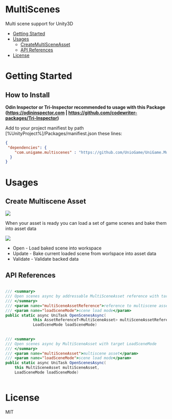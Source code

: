# MultiScenes

Multi scene support for Unity3D

- [Getting Started](#getting-started)
- [Usages](#usages)
  - [CreateMultiSceneAsset](#create-multiscene-asset) 
  - [API References](#api-references)
- [License](#license)

# Getting Started

## How to Install

**Odin Inspector or Tri-Inspector recommended to usage with this Package (https://odininspector.com | https://github.com/codewriter-packages/Tri-Inspector)**

Add to your project manifiest by path [%UnityProject%]/Packages/manifiest.json these lines:

```json
{
 "dependencies": {
    "com.unigame.multiscenes" : "https://github.com/UnioGame/UniGame.MultiScenes.git"
  }
}
```

# Usages

## Create Multiscene Asset

![](https://github.com/UnioGame/UniGame.MultiScenes/blob/main/GitAssets/mscene1.png)

When your asset is ready you can load a set of game scenes and bake them into asset data

![](https://github.com/UnioGame/UniGame.MultiScenes/blob/main/GitAssets/mscene2.png)

* Open - Load baked scene into workspace
* Update - Bake current loaded scene from worlspace into asset data
* Validate - Validate backed data

## API References

```cs

/// <summary>
/// Open scenes async by addressable MultiSceneAsset reference with target LoadSceneMode
/// </summary>
/// <param name="multiSceneAssetReference">reference to multiscene asset</param>
/// <param name="loadSceneMode">scene load mode</param>
public static async UniTask OpenScenesAsync(
            this AssetReferenceT<MultiSceneAsset> multiSceneAssetReference, 
            LoadSceneMode loadSceneMode)
            
            
/// <summary>
/// Open scenes async by MultiSceneAsset with target LoadSceneMode
/// </summary>
/// <param name="multiSceneAsset">multiscene asset</param>
/// <param name="loadSceneMode">scene load mode</param>
public static async UniTask OpenScenesAsync(
    this MultiSceneAsset multiSceneAsset, 
    LoadSceneMode loadSceneMode)
    
```


# License

MIT
